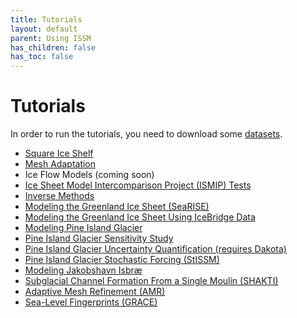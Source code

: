 ```yaml
---
title: Tutorials
layout: default
parent: Using ISSM
has_children: false
has_toc: false
---
```


# Tutorials
In order to run the tutorials, you need to download some <a href="datasets">datasets</a>.
- <a href="squareiceshelf">Square Ice Shelf</a>
- <a href="mesh">Mesh Adaptation</a>
- Ice Flow Models (coming soon)
- <a href="ismip">Ice Sheet Model Intercomparison Project (ISMIP) Tests</a>
- <a href="inversion">Inverse Methods</a>
- <a href="greenland">Modeling the Greenland Ice Sheet (SeaRISE)</a>
- <a href="icebridge">Modeling the Greenland Ice Sheet Using IceBridge Data</a>
- <a href="pig">Modeling Pine Island Glacier</a>
- <a href="pigsensitivity">Pine Island Glacier Sensitivity Study</a>
- <a href="uncertaintyquantification">Pine Island Glacier Uncertainty Quantification (requires Dakota)</a>
- <a href="pigstissm">Pine Island Glacier Stochastic Forcing (StISSM)</a>
- <a href="jks">Modeling Jakobshavn Isbr&aelig;</a>
- <a href="shakti">Subglacial Channel Formation From a Single Moulin (SHAKTI)</a>
- <a href="amr">Adaptive Mesh Refinement (AMR)</a>
- <a href="sealevelfingerprints">Sea-Level Fingerprints (GRACE)</a>
